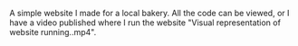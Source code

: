 A simple website I made for a local bakery.
All the code can be viewed, or I have a video published where I run the website "Visual representation of website running..mp4". 
